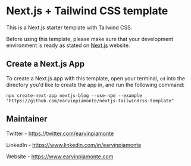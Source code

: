 # Next.js + Tailwind CSS template

This is a Next.js starter template with Tailwind CSS.

Before using this template, please make sure that your development environment is ready as stated on [Next.js](https://nextjs.org/learn/basics/create-nextjs-app/setup) website.

## Create a Next.js App

To create a Next.js app with this template, open your terminal, `cd` into the directory you'd like to create the app in, and run the following command:

```
npx create-next-app nextjs-blog --use-npm --example "https://github.com/earvinpiamonte/nextjs-tailwindcss-template"
```

## Maintainer

Twitter - https://twitter.com/earvinpiamonte

LinkedIn - https://www.linkedin.com/in/earvinpiamonte

Website - https://www.earvinpiamonte.com
